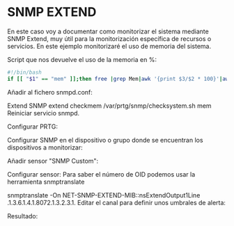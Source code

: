 # SNMP EXTEND
En este caso voy a documentar como monitorizar el sistema mediante SNMP Extend, muy útil para la monitorización específica de recursos o servicios.
En este ejemplo monitorizaré el uso de memoria del sistema.

Script que nos devuelve el uso de la memoria en %:

```sh
#!/bin/bash
if [[ "$1" == "mem" ]];then free |grep Mem|awk '{print $3/$2 * 100}'|awk -F"." '{printf $1}';fi
```
Añadir al fichero snmpd.conf:


Extend SNMP
extend checkmem /var/prtg/snmp/checksystem.sh mem
Reiniciar servicio snmpd.

Configurar PRTG:

Configurar SNMP en el dispositivo o grupo donde se encuentran los dispositivos a monitorizar:


Añadir sensor "SNMP Custom":


Configurar sensor:
Para saber el número de OID podemos usar la herramienta snmptranslate


snmptranslate -On NET-SNMP-EXTEND-MIB::nsExtendOutput1Line
.1.3.6.1.4.1.8072.1.3.2.3.1.
Editar el canal para definir unos umbrales de alerta:


Resultado:

